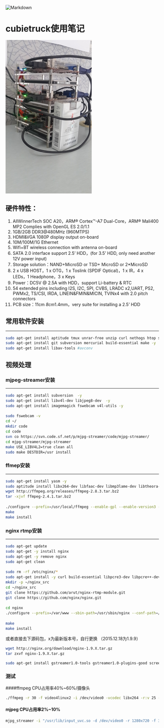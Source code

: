 
![Markdown](http://dl.cubieboard.org/media/Pictures/cubie_logo/cubie_48x48.png)

# cubietruck使用笔记
![Markdown](https://github.com/forrestsun/cubieboard/blob/master/img/cubietruck.jpg)
## 硬件特性：
1. AllWinnerTech SOC A20，ARM® Cortex™-A7 Dual-Core，ARM® Mali400 MP2 Complies with OpenGL ES 2.0/1.1
2. 1GB/2GB DDR3@480MHz (960MTPS)
3. HDMI&VGA 1080P display output on-board
4. 10M/100M/1G Ethernet
5. Wifi+BT wireless connection with antenna on-board
6. SATA 2.0 interface support 2.5’ HDD，(for 3.5’ HDD, only need another 12V power input)
7. Storage solution：NAND+MicroSD or TSD+ MicroSD or 2*MicroSD
8. 2 x USB HOST，1 x OTG，1 x Toslink (SPDIF Optical)，1 x IR，4 x LEDs，1 Headphone，3 x Keys
9. Power：DC5V @ 2.5A with HDD，support Li-battery & RTC
10. 54 extended pins including I2S, I2C, SPI, CVBS, LRADC x2,UART, PS2, PWMx2, TS/CSI, IRDA, LINEIN&FMIN&MICIN, TVINx4 with 2.0 pitch connectors
11. PCB size：11cm *8cm*1.4mm，very suite for installing a 2.5’ HDD


## 常用软件安装
---
```bash
sudo apt-get install aptitude tmux unrar-free unzip curl nethogs htop socat -y
sudo apt-get install git subversion mercurial build-essential make -y
sudo apt-get install libav-tools #avconv
```

## 视频处理
### mjpeg-streamer安装
---
```bash
sudo apt-get install subversion  -y 
sudo apt-get install libv4l-dev libjpeg8-dev  -y
sudo apt-get install imagemagick fswebcam v4l-utils -y

sudo fswebcam -v
cd ~/
mkdir code
cd code
svn co https://svn.code.sf.net/p/mjpg-streamer/code/mjpg-streamer/
cd mjpg-streamer/mjpg-streamer
make USE_LIBV4L2=true clean all
sudo make DESTDIR=/usr install
```

### ffmep安装
---
```bash
sudo apt-get install yasm -y
sudo aptitude install libx264-dev libfaac-dev libmp3lame-dev libtheora-dev libvorbis-dev libxvidcore-dev libxext-dev libxfixes-dev -y
wget http://ffmpeg.org/releases/ffmpeg-2.8.3.tar.bz2
tar -xjvf ffmpeg-2.4.1.tar.bz2  

./configure --prefix=/usr/local/ffmpeg --enable-gpl --enable-version3 --enable-nonfree --enable-postproc --enable-pthreads --enable-libfaac --enable-libmp3lame --enable-libtheora --enable-libx264 --enable-libxvid --enable-x11grab --enable-libvorbis  
make  
make install  
```

### nginx rtmp安装
---
```bash
sudo apt-get update
sudo apt-get -y install nginx
sudo apt-get -y remove nginx
sudo apt-get clean

sudo rm -rf /etc/nginx/*
sudo apt-get install -y curl build-essential libpcre3-dev libpcre++-dev zlib1g-dev libcurl4-openssl-dev libssl-dev
mkdir -p ~/nginx_src
cd ~/nginx_src
git clone https://github.com/arut/nginx-rtmp-module.git
git clone https://github.com/nginx/nginx.git

cd nginx
./configure --prefix=/var/www --sbin-path=/usr/sbin/nginx --conf-path=/etc/nginx/nginx.conf --pid-path=/var/run/nginx.pid --error-log-path=/var/log/nginx/error.log --http-log-path=/var/log/nginx/access.log --with-http_ssl_module --without-http_proxy_module --add-module=/root/code/nginx_src/nginx-rtmp-module

make
make install
```
或者直接去下源码包，x为最新版本号，自行更换 （2015.12.18为1.9.9）
```bash
wget http://nginx.org/download/nginx-1.9.X.tar.gz  
tar zxvf nginx-1.9.X.tar.gz
```
```bash
sudo apt-get install gstreamer1.0-tools gstreamer1.0-plugins-good screen -y
```
### 测试
####ffmpeg CPU占用率40%~60%/摄像头
```bash
./ffmpeg -r 30 -f video4linux2 -i /dev/video0 -vcodec libx264 -r:v 25 -b:v 800k -f mpeg1video -preset ultrafast -s 640x480 -f flv rtmp://192.168.8.140/rtmp/live
```
#### mjpeg CPU占用率2%~10%
```bash
mjpg_streamer -i "/usr/lib/input_uvc.so -d /dev/video0 -r 1280x720 -f 30" -o "/usr/lib/output_http.so  -w /usr/www"
```
